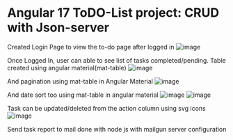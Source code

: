 # Angular 17 ToDO-List project: CRUD with Json-server

Created Login Page to view the to-do page after logged in
![image](https://github.com/user-attachments/assets/6b424b8b-18c0-429f-ac83-9af308e38628)

Once Logged In, user can able to see list of tasks completed/pending.
Table created using angular material(mat-table)
![image](https://github.com/user-attachments/assets/d21989d5-9bfc-44f8-b1f3-3aa187523306)

And pagination using mat-table in Angular Material
![image](https://github.com/user-attachments/assets/8a9b5c1a-1f06-46ce-8055-eddcc8cb5aba)

And date sort too using mat-table in angular material
![image](https://github.com/user-attachments/assets/6bf9d39a-dbc3-4de8-ad8c-3299d089fd77)
![image](https://github.com/user-attachments/assets/99ba9f2c-4e24-4cf9-a5e8-5c6eff447703)

Task can be updated/deleted from the action column using svg icons
![image](https://github.com/user-attachments/assets/a9c72374-b68d-438a-842e-5e001bfb8176)


Send task report to mail done with node js with mailgun server configuration
